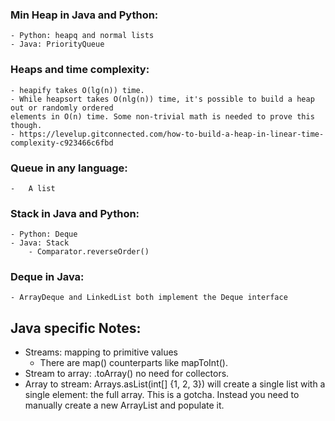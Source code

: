 ### Min Heap in Java and Python:

    - Python: heapq and normal lists
    - Java: PriorityQueue

### Heaps and time complexity:

    - heapify takes O(lg(n)) time.
    - While heapsort takes O(nlg(n)) time, it's possible to build a heap out or randomly ordered
    elements in O(n) time. Some non-trivial math is needed to prove this though.
    - https://levelup.gitconnected.com/how-to-build-a-heap-in-linear-time-complexity-c923466c6fbd

### Queue in any language:

    -   A list

### Stack in Java and Python:

    - Python: Deque
    - Java: Stack
        - Comparator.reverseOrder()

### Deque in Java:

    - ArrayDeque and LinkedList both implement the Deque interface

## Java specific Notes:

-   Streams: mapping to primitive values
    -   There are map() counterparts like mapToInt().
-   Stream to array: .toArray() no need for collectors.
-   Array to stream: Arrays.asList(int[] {1, 2, 3}) will create a single list with a single
    element: the full array. This is a gotcha. Instead you need to manually create a new
    ArrayList and populate it.
